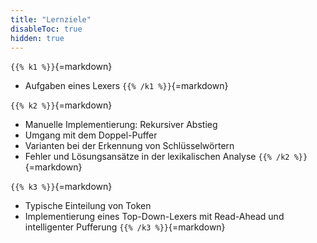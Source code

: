 ```yaml
---
title: "Lernziele"
disableToc: true
hidden: true
---
```



`{{% k1 %}}`{=markdown}
*   Aufgaben eines Lexers
`{{% /k1 %}}`{=markdown}

`{{% k2 %}}`{=markdown}
*   Manuelle Implementierung: Rekursiver Abstieg
*   Umgang mit dem Doppel-Puffer
*   Varianten bei der Erkennung von Schlüsselwörtern
*   Fehler und Lösungsansätze in der lexikalischen Analyse
`{{% /k2 %}}`{=markdown}

`{{% k3 %}}`{=markdown}
*   Typische Einteilung von Token
*   Implementierung eines Top-Down-Lexers mit Read-Ahead und intelligenter Pufferung
`{{% /k3 %}}`{=markdown}
